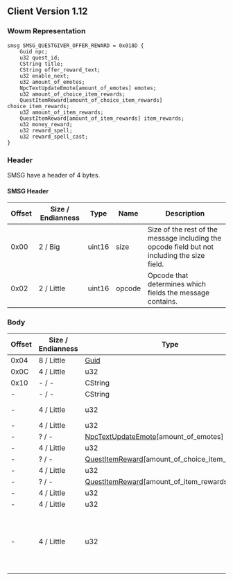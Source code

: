 ## Client Version 1.12

### Wowm Representation
```rust,ignore
smsg SMSG_QUESTGIVER_OFFER_REWARD = 0x018D {
    Guid npc;
    u32 quest_id;
    CString title;
    CString offer_reward_text;
    u32 enable_next;
    u32 amount_of_emotes;
    NpcTextUpdateEmote[amount_of_emotes] emotes;
    u32 amount_of_choice_item_rewards;
    QuestItemReward[amount_of_choice_item_rewards] choice_item_rewards;
    u32 amount_of_item_rewards;
    QuestItemReward[amount_of_item_rewards] item_rewards;
    u32 money_reward;
    u32 reward_spell;
    u32 reward_spell_cast;
}
```
### Header

SMSG have a header of 4 bytes.

#### SMSG Header

| Offset | Size / Endianness | Type   | Name   | Description |
| ------ | ----------------- | ------ | ------ | ----------- |
| 0x00   | 2 / Big           | uint16 | size   | Size of the rest of the message including the opcode field but not including the size field.|
| 0x02   | 2 / Little        | uint16 | opcode | Opcode that determines which fields the message contains.|

### Body

| Offset | Size / Endianness | Type | Name | Description | Comment |
| ------ | ----------------- | ---- | ---- | ----------- | ------- |
| 0x04 | 8 / Little | [Guid](../spec/packed-guid.md) | npc |  |  |
| 0x0C | 4 / Little | u32 | quest_id |  |  |
| 0x10 | - / - | CString | title |  |  |
| - | - / - | CString | offer_reward_text |  |  |
| - | 4 / Little | u32 | enable_next |  | vmangos/mangoszero/cmangos: Auto Finish |
| - | 4 / Little | u32 | amount_of_emotes |  |  |
| - | ? / - | [NpcTextUpdateEmote](npctextupdateemote.md)[amount_of_emotes] | emotes |  |  |
| - | 4 / Little | u32 | amount_of_choice_item_rewards |  |  |
| - | ? / - | [QuestItemReward](questitemreward.md)[amount_of_choice_item_rewards] | choice_item_rewards |  |  |
| - | 4 / Little | u32 | amount_of_item_rewards |  |  |
| - | ? / - | [QuestItemReward](questitemreward.md)[amount_of_item_rewards] | item_rewards |  |  |
| - | 4 / Little | u32 | money_reward |  |  |
| - | 4 / Little | u32 | reward_spell |  |  |
| - | 4 / Little | u32 | reward_spell_cast |  | mangoszero and cmangos disagree about which field is _cast, although they both agree that the _cast field should not be in zero (vanilla). They still both include both fields in the code though. |

